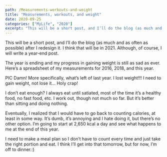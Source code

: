 ```yaml
---
path: /Measurements-workouts-and-weight
title: "Measurements, workouts, and weight"
date: 2020-09-25
categories: ["MyLife", "2020"]
excerpt: "This will be a short post, and I’ll do the blog (as much and as often as possible) after I redesign it. I think that will be in 2021. Although, of course, I will write a year-end post. The year is ending and my progress in gaining weight is still as sad as ever. Here’s a spreadsheet of my measurements for 2016, 2018, and this year."
---
```


This will be a short post, and I’ll do the blog (as much and as often as possible) after I redesign it. I think that will be in 2021. Although, of course, I will write a year-end post.

The year is ending and my progress in gaining weight is still as sad as ever.
Here’s a spreadsheet of my measurements for 2016, 2018, and this year.

PIC
Damn!
More specifically, what’s left of last year. I lost weight!!! I need to gain weight, not lose it… Holy crap!

I don’t eat enough? I always eat until satiated, most of the time it’s a healthy food, no fast food, etc.
I work out, though not much so far. But it’s better than sitting and doing nothing.

Eventually, I realized that I would have to go back to counting calories, at least in some way. It’s dumb, it’s annoying and I hate doing it, but there’s no other option. I’m going to start at 2,650 kcal a day and see what happens to me at the end of this year.

I need to make a meal plan so I don’t have to count every time and just take the right portion and eat. I think I’ll get into that tomorrow, but for now, I’m off to dinner.:)
